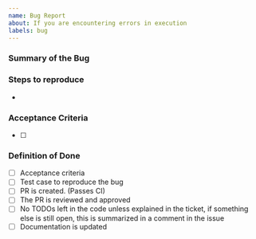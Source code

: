 ```yaml
---
name: Bug Report
about: If you are encountering errors in execution
labels: bug
---
```

### Summary of the Bug

### Steps to reproduce
-

### Acceptance Criteria
- [ ]

### Definition of Done
- [ ] Acceptance criteria
- [ ] Test case to reproduce the bug
- [ ] PR is created. (Passes CI)
- [ ] The PR is reviewed and approved
- [ ] No TODOs left in the code unless explained in the ticket, if something else is still open, this is summarized in a comment in the issue
- [ ] Documentation is updated
